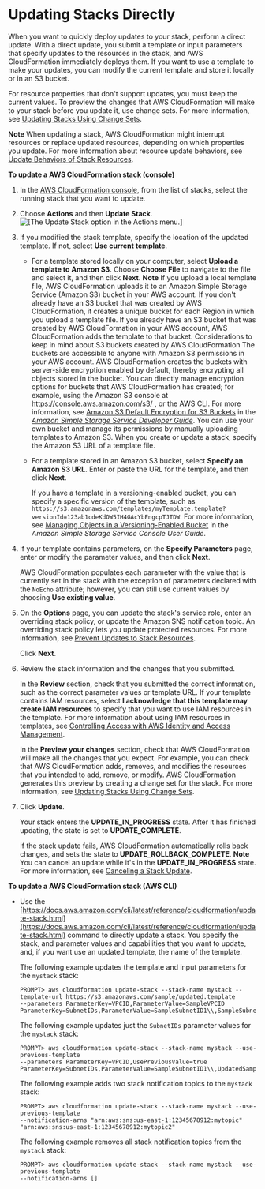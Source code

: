 # Updating Stacks Directly<a name="using-cfn-updating-stacks-direct"></a>

When you want to quickly deploy updates to your stack, perform a direct update\. With a direct update, you submit a template or input parameters that specify updates to the resources in the stack, and AWS CloudFormation immediately deploys them\. If you want to use a template to make your updates, you can modify the current template and store it locally or in an S3 bucket\.

For resource properties that don't support updates, you must keep the current values\. To preview the changes that AWS CloudFormation will make to your stack before you update it, use change sets\. For more information, see [Updating Stacks Using Change Sets](using-cfn-updating-stacks-changesets.md)\.

**Note**
When updating a stack, AWS CloudFormation might interrupt resources or replace updated resources, depending on which properties you update\. For more information about resource update behaviors, see [Update Behaviors of Stack Resources](using-cfn-updating-stacks-update-behaviors.md)\.

**To update a AWS CloudFormation stack \(console\)**

1. In the [AWS CloudFormation console](https://console.aws.amazon.com/cloudformation), from the list of stacks, select the running stack that you want to update\.

1. Choose **Actions** and then **Update Stack**\.
![\[The Update Stack option in the Actions menu.\]](http://docs.aws.amazon.com/AWSCloudFormation/latest/UserGuide/images/cfn-update-stack-initiating.png)

1. If you modified the stack template, specify the location of the updated template\. If not, select **Use current template**\.
   + For a template stored locally on your computer, select **Upload a template to Amazon S3**\. Choose **Choose File** to navigate to the file and select it, and then click **Next**\.
**Note**
If you upload a local template file, AWS CloudFormation uploads it to an Amazon Simple Storage Service \(Amazon S3\) bucket in your AWS account\. If you don't already have an S3 bucket that was created by AWS CloudFormation, it creates a unique bucket for each Region in which you upload a template file\. If you already have an S3 bucket that was created by AWS CloudFormation in your AWS account, AWS CloudFormation adds the template to that bucket\.
Considerations to keep in mind about S3 buckets created by AWS CloudFormation
The buckets are accessible to anyone with Amazon S3 permissions in your AWS account\.
AWS CloudFormation creates the buckets with server\-side encryption enabled by default, thereby encrypting all objects stored in the bucket\.
You can directly manage encryption options for buckets that AWS CloudFormation has created; for example, using the Amazon S3 console at [https://console\.aws\.amazon\.com/s3/](https://console.aws.amazon.com/s3/) , or the AWS CLI\. For more information, see [Amazon S3 Default Encryption for S3 Buckets](https://docs.aws.amazon.com/AmazonS3/latest/dev/bucket-encryption.html) in the *[Amazon Simple Storage Service Developer Guide](https://docs.aws.amazon.com/AmazonS3/latest/dev/)*\.
You can use your own bucket and manage its permissions by manually uploading templates to Amazon S3\. When you create or update a stack, specify the Amazon S3 URL of a template file\.
   + For a template stored in an Amazon S3 bucket, select **Specify an Amazon S3 URL**\. Enter or paste the URL for the template, and then click **Next**\.

     If you have a template in a versioning\-enabled bucket, you can specify a specific version of the template, such as `https://s3.amazonaws.com/templates/myTemplate.template?versionId=123ab1cdeKdOW5IH4GAcYbEngcpTJTDW`\. For more information, see [Managing Objects in a Versioning\-Enabled Bucket](https://docs.aws.amazon.com/AmazonS3/latest/user-guide/managing-objects-versioned-bucket.html) in the *Amazon Simple Storage Service Console User Guide*\.

1. If your template contains parameters, on the **Specify Parameters** page, enter or modify the parameter values, and then click **Next**\.

   AWS CloudFormation populates each parameter with the value that is currently set in the stack with the exception of parameters declared with the `NoEcho` attribute; however, you can still use current values by choosing **Use existing value**\.

1. On the **Options** page, you can update the stack's service role, enter an overriding stack policy, or update the Amazon SNS notification topic\. An overriding stack policy lets you update protected resources\. For more information, see [Prevent Updates to Stack Resources](protect-stack-resources.md)\.

   Click **Next**\.

1. Review the stack information and the changes that you submitted\.

   In the **Review** section, check that you submitted the correct information, such as the correct parameter values or template URL\. If your template contains IAM resources, select **I acknowledge that this template may create IAM resources** to specify that you want to use IAM resources in the template\. For more information about using IAM resources in templates, see [Controlling Access with AWS Identity and Access Management](using-iam-template.md)\.

   In the **Preview your changes** section, check that AWS CloudFormation will make all the changes that you expect\. For example, you can check that AWS CloudFormation adds, removes, and modifies the resources that you intended to add, remove, or modify\. AWS CloudFormation generates this preview by creating a change set for the stack\. For more information, see [Updating Stacks Using Change Sets](using-cfn-updating-stacks-changesets.md)\.

1. Click **Update**\.

   Your stack enters the **UPDATE\_IN\_PROGRESS** state\. After it has finished updating, the state is set to **UPDATE\_COMPLETE**\.

   If the stack update fails, AWS CloudFormation automatically rolls back changes, and sets the state to **UPDATE\_ROLLBACK\_COMPLETE**\.
**Note**
You can cancel an update while it's in the **UPDATE\_IN\_PROGRESS** state\. For more information, see [Canceling a Stack Update](using-cfn--stack-update-cancel.md)\.

**To update a AWS CloudFormation stack \(AWS CLI\)**
+ Use the [https://docs.aws.amazon.com/cli/latest/reference/cloudformation/update-stack.html](https://docs.aws.amazon.com/cli/latest/reference/cloudformation/update-stack.html) command to directly update a stack\. You specify the stack, and parameter values and capabilities that you want to update, and, if you want use an updated template, the name of the template\.

  The following example updates the template and input parameters for the `mystack` stack:

  ```
  PROMPT> aws cloudformation update-stack --stack-name mystack --template-url https://s3.amazonaws.com/sample/updated.template
  --parameters ParameterKey=VPCID,ParameterValue=SampleVPCID ParameterKey=SubnetIDs,ParameterValue=SampleSubnetID1\\,SampleSubnetID2
  ```

  The following example updates just the `SubnetIDs` parameter values for the `mystack` stack:

  ```
  PROMPT> aws cloudformation update-stack --stack-name mystack --use-previous-template
  --parameters ParameterKey=VPCID,UsePreviousValue=true ParameterKey=SubnetIDs,ParameterValue=SampleSubnetID1\\,UpdatedSampleSubnetID2
  ```

  The following example adds two stack notification topics to the `mystack` stack:

  ```
  PROMPT> aws cloudformation update-stack --stack-name mystack --use-previous-template
  --notification-arns "arn:aws:sns:us-east-1:12345678912:mytopic" "arn:aws:sns:us-east-1:12345678912:mytopic2"
  ```

  The following example removes all stack notification topics from the `mystack` stack:

  ```
  PROMPT> aws cloudformation update-stack --stack-name mystack --use-previous-template
  --notification-arns []
  ```
